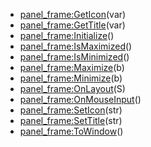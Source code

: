 - [panel_frame:GetIcon](nil)(var)
- [panel_frame:GetTitle](nil)(var)
- [panel_frame:Initialize](nil)()
- [panel_frame:IsMaximized](nil)()
- [panel_frame:IsMinimized](nil)()
- [panel_frame:Maximize](nil)(b)
- [panel_frame:Minimize](nil)(b)
- [panel_frame:OnLayout](nil)(S)
- [panel_frame:OnMouseInput](nil)()
- [panel_frame:SetIcon](nil)(str)
- [panel_frame:SetTitle](nil)(str)
- [panel_frame:ToWindow](nil)()